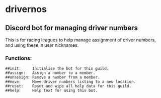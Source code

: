 # drivernos
## Discord bot for managing driver numbers

This is for racing leagues to help manage assignment of driver numbers, and using these in user nicknames.

### Functions:
```
##init:     Initialise the bot for this guild.
##assign:   Assign a number to a member.
##unassign: Remove a number from a member.
##move:     Move driver numbers listing to a new location.
##reset:    Reset and wipe all help data for this guild.
##help:     Help text for using this bot.
```